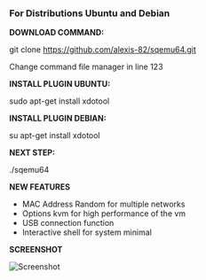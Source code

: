 
### For Distributions Ubuntu and Debian

**DOWNLOAD COMMAND:** 

git clone https://github.com/alexis-82/sqemu64.git

Change command file manager in line 123

**INSTALL PLUGIN UBUNTU:**

sudo apt-get install xdotool

**INSTALL PLUGIN DEBIAN:**

su apt-get install xdotool

**NEXT STEP:** 

./sqemu64

**NEW FEATURES**
- MAC Address Random for multiple networks
- Options kvm for high performance of the vm
- USB connection function
- Interactive shell for system minimal

**SCREENSHOT**

![Screenshot](http://funkyimg.com/i/UPy3.png)


